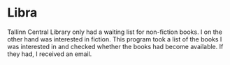 # Libra

Tallinn Central Library only had a waiting list for non-fiction books. I on the other hand was interested in fiction. This program took a list of the books I was interested in and checked whether the books had become available. If they had, I received an email.
